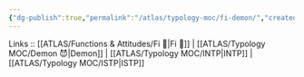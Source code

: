 ```yaml
---
{"dg-publish":true,"permalink":"/atlas/typology-moc/fi-demon/","created":"2023-01-05T12:02:57.734+01:00","updated":"2023-02-26T16:45:13.323+01:00"}
---
```


Links :: [[ATLAS/Functions & Attitudes/Fi 🔱\|Fi 🔱]] | [[ATLAS/Typology MOC/Demon 😈\|Demon]] | [[ATLAS/Typology MOC/INTP\|INTP]] | [[ATLAS/Typology MOC/ISTP\|ISTP]]
